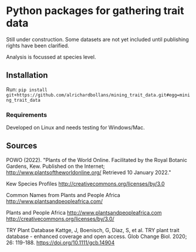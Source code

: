 # Python packages for gathering trait data

Still under construction. Some datasets are not yet included until publishing rights have been clarified.

Analysis is focussed at species level.

## Installation

Run:
`pip install git+https://github.com/alrichardbollans/mining_trait_data.git#egg=mining_trait_data`

### Requirements

Developed on Linux and needs testing for Windows/Mac.

## Sources
POWO (2022). "Plants of the World Online. Facilitated by the Royal Botanic Gardens, Kew. Published on the Internet; http://www.plantsoftheworldonline.org/
Retrieved 10 January 2022."

Kew Species Profiles
http://creativecommons.org/licenses/by/3.0

Common Names from Plants and People Africa 
http://www.plantsandpeopleafrica.com/

Plants and People Africa 
http://www.plantsandpeopleafrica.com http://creativecommons.org/licenses/by/3.0/

TRY Plant Database
Kattge, J, Boenisch, G, Diaz, S, et al. TRY plant trait database - enhanced coverage and open access. Glob Change Biol. 2020; 26: 119-188. https://doi.org/10.1111/gcb.14904